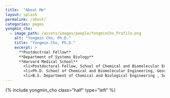```yaml
---
title:  "About Me"
layout: splash
permalink: /about/
categories: pages
yongmin_cho:
  - image_path: /assets/images/people/YongminCho_Profile.png
    alt: "Yongmin Cho, Ph.D."
    title: "Yongmin Cho, Ph.D."
    excerpt: >
      **Postdoctroal Fellow** 
      **Department of Systems Biology**
      **Harvard Medical School**
        <li>Postdoctoral Fellow, School of Chemical and Biomolecular Engineering, Georgia Institute of Technology, 2017 - 2018</li>
        <li>Ph.D. School of Chemical and Biomolecular Engineering, Georgia Institute of Technology, 2017</li>
        <li>B.S. Department of Chemical and Biological Engineering , Seoul National University, 2012</li>    
---
```


{% include yongmin_cho class="half" type="left" %}
